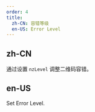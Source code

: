 ```yaml
---
order: 4
title:
  zh-CN: 容错等级
  en-US: Error Level
---
```


## zh-CN

通过设置 `nzLevel` 调整二维码容错。

## en-US

Set Error Level.
